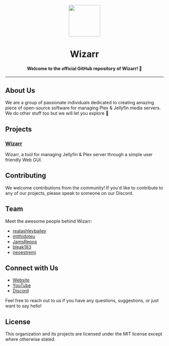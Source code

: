 <p align="center">
<img src="https://raw.githubusercontent.com/Wizarrrr/wizarr/master/apps/wizarr-frontend/src/assets/img/wizard.png" width="100">

<h1 align="center">Wizarr</h1>
<h4 align="center">Welcome to the official GitHub repository of Wizarr! 🎉</h4>
</p>
<hr>

## About Us

We are a group of passionate individuals dedicated to creating amazing piece of open-source software for managing Plex & Jellyfin media servers. We do other stuff too but we will let you explore 🥳

## Projects

### [Wizarr](https://github.com/wizarrrr/wizarr)

Wizarr, a tool for managing Jellyfin & Plex server through a simple user friendly Web GUI.

## Contributing

We welcome contributions from the community! If you'd like to contribute to any of our projects, please speak to someone on our Discord.

## Team

Meet the awesome people behind Wizarr:

- [realashleybailey](https://github.com/realashleybailey)
- [mtthidoteu](https://github.com/mtthidoteu)
- [JamsRepos](https://github.com/JamsRepos)
- [bleak183](https://github.com/bleak183)
- [neoestremi](https://github.com/neoestremi)

## Connect with Us

- [Website](https://wizarr.dev)
- [YouTube](https://youtube.com/@wizarrrr)
- [Discord](https://discord.gg/NYxwcjCK9x)

Feel free to reach out to us if you have any questions, suggestions, or just want to say hello!

## License

This organization and its projects are licensed under the MIT license except where otherwise stated.
